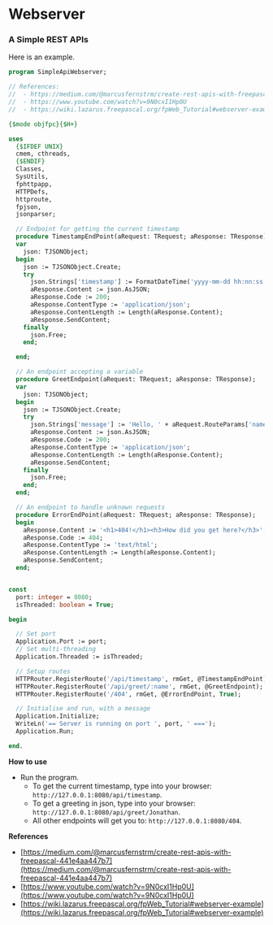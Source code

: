 # Webserver


### A Simple REST APIs

Here is an example.

```pascal linenums="1"
program SimpleApiWebserver;

// References:
//  - https://medium.com/@marcusfernstrm/create-rest-apis-with-freepascal-441e4aa447b7
//  - https://www.youtube.com/watch?v=9N0cxI1Hp0U
//  - https://wiki.lazarus.freepascal.org/fpWeb_Tutorial#webserver-example

{$mode objfpc}{$H+}

uses
  {$IFDEF UNIX}
  cmem, cthreads,
  {$ENDIF}
  Classes,
  SysUtils,
  fphttpapp,
  HTTPDefs,
  httproute,
  fpjson,
  jsonparser;

  // Endpoint for getting the current timestamp
  procedure TimestampEndPoint(aRequest: TRequest; aResponse: TResponse);
  var
    json: TJSONObject;
  begin
    json := TJSONObject.Create;
    try
      json.Strings['timestamp'] := FormatDateTime('yyyy-mm-dd hh:nn:ss.z', Now);
      aResponse.Content := json.AsJSON;
      aResponse.Code := 200;
      aResponse.ContentType := 'application/json';
      aResponse.ContentLength := Length(aResponse.Content);
      aResponse.SendContent;
    finally
      json.Free;
    end;

  end;

  // An endpoint accepting a variable
  procedure GreetEndpoint(aRequest: TRequest; aResponse: TResponse);
  var
    json: TJSONObject;
  begin
    json := TJSONObject.Create;
    try
      json.Strings['message'] := 'Hello, ' + aRequest.RouteParams['name'];
      aResponse.Content := json.AsJSON;
      aResponse.Code := 200;
      aResponse.ContentType := 'application/json';
      aResponse.ContentLength := Length(aResponse.Content);
      aResponse.SendContent;
    finally
      json.Free;
    end;
  end;

  // An endpoint to handle unknown requests
  procedure ErrorEndPoint(aRequest: TRequest; aResponse: TResponse);
  begin
    aResponse.Content := '<h1>404!</h1><h3>How did you get here?</h3>';
    aResponse.Code := 404;
    aResponse.ContentType := 'text/html';
    aResponse.ContentLength := Length(aResponse.Content);
    aResponse.SendContent;
  end;


const
  port: integer = 8080;
  isThreaded: boolean = True;

begin

  // Set port
  Application.Port := port;
  // Set multi-threading
  Application.Threaded := isThreaded;

  // Setup routes
  HTTPRouter.RegisterRoute('/api/timestamp', rmGet, @TimestampEndPoint);
  HTTPRouter.RegisterRoute('/api/greet/:name', rmGet, @GreetEndpoint);
  HTTPRouter.RegisterRoute('/404', rmGet, @ErrorEndPoint, True);

  // Initialise and run, with a message
  Application.Initialize;
  WriteLn('== Server is running on port ', port, ' ===');
  Application.Run;

end.
```

**How to use**

- Run the program.
  - To get the current timestamp, type into your browser: `http://127.0.0.1:8080/api/timestamp`.
  - To get a greeting in json, type into your browser: `http://127.0.0.1:8080/api/greet/Jonathan`.
  - All other endpoints will get you to: `http://127.0.0.1:8080/404`.


**References**

- [https://medium.com/@marcusfernstrm/create-rest-apis-with-freepascal-441e4aa447b7](https://medium.com/@marcusfernstrm/create-rest-apis-with-freepascal-441e4aa447b7)
- [https://www.youtube.com/watch?v=9N0cxI1Hp0U](https://www.youtube.com/watch?v=9N0cxI1Hp0U)
- [https://wiki.lazarus.freepascal.org/fpWeb_Tutorial#webserver-example](https://wiki.lazarus.freepascal.org/fpWeb_Tutorial#webserver-example)